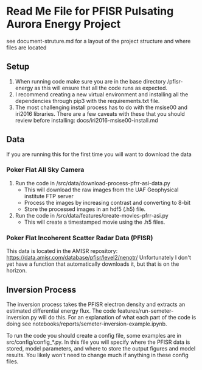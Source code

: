 # Read Me File for PFISR Pulsating Aurora Energy Project
see document-struture.md for a layout of the project structure and where files are located

## Setup
1. When running code make sure you are in the base directory /pfisr-energy as this will ensure that all the code runs as expected.
2. I recommend creating a new virtual environment and installing all the dependencies through pip3 with the requirements.txt file.
3. The most challenging install process has to do with the msise00 and iri2016 libraries. There are a few caveats with these that you should review before installing: docs/iri2016-msise00-install.md

## Data
If you are running this for the first time you will want to download the data

### Poker Flat All Sky Camera
1. Run the code in /src/data/download-process-pfrr-asi-data.py
    - This will download the raw images from the UAF Geophysical institute FTP server
    - Process the images by increasing contrast and converting to 8-bit
    - Store the processed images in an hdf5 (.h5) file.
2. Run the code in /src/data/features/create-movies-pfrr-asi.py
    - This will create a timestamped movie using the .h5 files.

### Poker Flat Incoherent Scatter Radar Data (PFISR)
This data is located in the AMISR repository: https://data.amisr.com/database/pfisr/level2/nenotr/
Unfortunately I don't yet have a function that automatically downloads it, but that is on the horizon.

## Inversion Process
The inversion process takes the PFISR electron density and extracts an estimated differential energy flux. The code features/run-semeter-inversion.py will do this. For an explanation of what each part of the code is doing see notebooks/reports/semeter-inversion-example.ipynb.

To run the code you should create a config file, some examples are in src/config/config_*.py. In this file you will specify where the PFISR data is stored, model parameters, and where to store the output figures and model results. You likely won't need to change much if anything in these config files.
